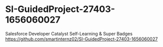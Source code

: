 # SI-GuidedProject-27403-1656060027
Salesforce Developer Catalyst Self-Learning &amp; Super Badges
https://github.com/smartinternz02/SI-GuidedProject-27403-1656060027

